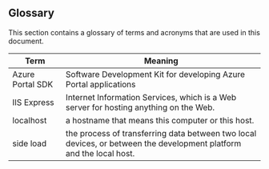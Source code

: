 
## Glossary

 This section contains a glossary of terms and acronyms that are used in this document.

 | Term | Meaning |
 | --- | --- |
 | Azure Portal SDK  | Software Development Kit for developing Azure Portal applications |
 | IIS Express | Internet Information Services, which is a Web server for hosting anything on the Web. |
 | localhost | a hostname that means this computer or this host.  |
 | side load  | the process of transferring data between two local devices, or between the development platform and the local host. |